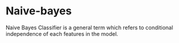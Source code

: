 # Naive-bayes
Naive Bayes Classifier is a general term which refers to conditional independence of each features in the model.
